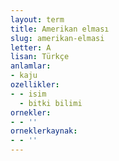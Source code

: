 ```yaml
---
layout: term
title: Amerikan elması
slug: amerikan-elmasi
letter: A
lisan: Türkçe
anlamlar:
- kaju
ozellikler:
- - isim
  - bitki bilimi
ornekler:
- - ''
orneklerkaynak:
- - ''
---
```

